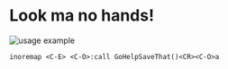Look ma no hands!
================

![usage example](https://cloud.githubusercontent.com/assets/8445924/6559701/8ed9e3a8-c67c-11e4-8859-8ceafaa23785.gif)

```viml
inoremap <C-E> <C-O>:call GoHelpSaveThat()<CR><C-O>a
```
